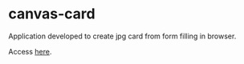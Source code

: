# canvas-card

Application developed to create jpg card from form filling in browser.

Access [here](https://pedrofrn.github.io/canvas-card/).
